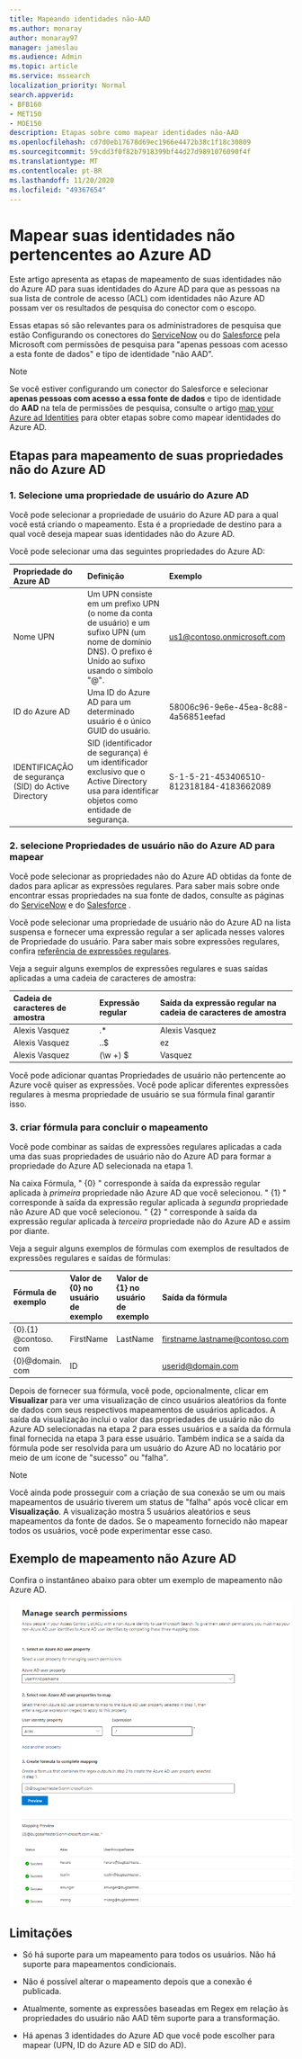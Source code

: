 ```yaml
---
title: Mapeando identidades não-AAD
ms.author: monaray
author: monaray97
manager: jameslau
ms.audience: Admin
ms.topic: article
ms.service: mssearch
localization_priority: Normal
search.appverid:
- BFB160
- MET150
- MOE150
description: Etapas sobre como mapear identidades não-AAD
ms.openlocfilehash: cd7d0eb17678d69ec1966e4472b38c1f18c30809
ms.sourcegitcommit: 59cdd3f0f82b7918399bf44d27d9891076090f4f
ms.translationtype: MT
ms.contentlocale: pt-BR
ms.lasthandoff: 11/20/2020
ms.locfileid: "49367654"
---
```

# <a name="map-your-non-azure-ad-identities"></a>Mapear suas identidades não pertencentes ao Azure AD  

Este artigo apresenta as etapas de mapeamento de suas identidades não do Azure AD para suas identidades do Azure AD para que as pessoas na sua lista de controle de acesso (ACL) com identidades não Azure AD possam ver os resultados de pesquisa do conector com o escopo.

Essas etapas só são relevantes para os administradores de pesquisa que estão Configurando os conectores do [ServiceNow](servicenow-connector.md) ou do [Salesforce](salesforce-connector.md) pela Microsoft com permissões de pesquisa para "apenas pessoas com acesso a esta fonte de dados" e tipo de identidade "não AAD".

>[!NOTE]
>Se você estiver configurando um conector do Salesforce e selecionar **apenas pessoas com acesso a essa fonte de dados** e tipo de identidade do **AAD** na tela de permissões de pesquisa, consulte o artigo [map your Azure ad Identities](map-aad.md) para obter etapas sobre como mapear identidades do Azure AD.  

## <a name="steps-for-mapping-your-non-azure-ad-properties"></a>Etapas para mapeamento de suas propriedades não do Azure AD

### <a name="1-select-an-azure-ad-user-property"></a>1. Selecione uma propriedade de usuário do Azure AD  

Você pode selecionar a propriedade de usuário do Azure AD para a qual você está criando o mapeamento. Esta é a propriedade de destino para a qual você deseja mapear suas identidades não do Azure AD.  

Você pode selecionar uma das seguintes propriedades do Azure AD:

| Propriedade do Azure AD    | Definição           | Exemplo         |
| :------------------- | :------------------- |:--------------- |
| Nome UPN  | Um UPN consiste em um prefixo UPN (o nome da conta de usuário) e um sufixo UPN (um nome de domínio DNS). O prefixo é Unido ao sufixo usando o símbolo "@". | us1@contoso.onmicrosoft.com |
| ID do Azure AD                 | Uma ID do Azure AD para um determinado usuário é o único GUID do usuário.                 | 58006c96-9e6e-45ea-8c88-4a56851eefad            |
| IDENTIFICAÇÃO de segurança (SID) do Active Directory                  | SID (identificador de segurança) é um identificador exclusivo que o Active Directory usa para identificar objetos como entidade de segurança.                  | S-1-5-21-453406510-812318184-4183662089             |

### <a name="2-select-non-azure-ad-user-properties-to-map"></a>2. selecione Propriedades de usuário não do Azure AD para mapear

Você pode selecionar as propriedades não do Azure AD obtidas da fonte de dados para aplicar as expressões regulares. Para saber mais sobre onde encontrar essas propriedades na sua fonte de dados, consulte as páginas do [ServiceNow](servicenow-connector.md) e do [Salesforce](salesforce-connector.md) .  

Você pode selecionar uma propriedade de usuário não do Azure AD na lista suspensa e fornecer uma expressão regular a ser aplicada nesses valores de Propriedade do usuário. Para saber mais sobre expressões regulares, confira [referência de expressões regulares]( https://docs.microsoft.com/dotnet/standard/base-types/regular-expression-language-quick-reference).  

Veja a seguir alguns exemplos de expressões regulares e suas saídas aplicadas a uma cadeia de caracteres de amostra: 

| Cadeia de caracteres de amostra                  | Expressão regular                 | Saída da expressão regular na cadeia de caracteres de amostra           |
| :------------------- | :------------------- |:---------------|
| Alexis Vasquez  | .* | Alexis Vasquez |
| Alexis Vasquez                 | ..$                 | ez            |
| Alexis Vasquez                  | (\w +) $                  | Vasquez             |

Você pode adicionar quantas Propriedades de usuário não pertencente ao Azure você quiser as expressões. Você pode aplicar diferentes expressões regulares à mesma propriedade de usuário se sua fórmula final garantir isso.  

### <a name="3-create-formula-to-complete-mapping"></a>3. criar fórmula para concluir o mapeamento

Você pode combinar as saídas de expressões regulares aplicadas a cada uma das suas propriedades de usuário não do Azure AD para formar a propriedade do Azure AD selecionada na etapa 1.

Na caixa Fórmula, " {0} " corresponde à saída da expressão regular aplicada à *primeira* propriedade não Azure AD que você selecionou. " {1} " corresponde à saída da expressão regular aplicada à *segunda* propriedade não Azure AD que você selecionou. " {2} " corresponde à saída da expressão regular aplicada à *terceira* propriedade não do Azure AD e assim por diante.  

Veja a seguir alguns exemplos de fórmulas com exemplos de resultados de expressões regulares e saídas de fórmulas: 

| Fórmula de exemplo                  | Valor de {0} no usuário de exemplo                 | Valor de {1} no usuário de exemplo           | Saída da fórmula                  |
| :------------------- | :------------------- |:---------------|:---------------|
| {0}.{1} @contoso. com  | FirstName | LastName |firstname.lastname@contoso.com
| {0}@domain. com                 | ID                 |             |userid@domain.com

Depois de fornecer sua fórmula, você pode, opcionalmente, clicar em **Visualizar** para ver uma visualização de cinco usuários aleatórios da fonte de dados com seus respectivos mapeamentos de usuários aplicados. A saída da visualização inclui o valor das propriedades de usuário não do Azure AD selecionadas na etapa 2 para esses usuários e a saída da fórmula final fornecida na etapa 3 para esse usuário. Também indica se a saída da fórmula pode ser resolvida para um usuário do Azure AD no locatário por meio de um ícone de "sucesso" ou "falha".  

>[!NOTE]
>Você ainda pode prosseguir com a criação de sua conexão se um ou mais mapeamentos de usuário tiverem um status de "falha" após você clicar em **Visualização**. A visualização mostra 5 usuários aleatórios e seus mapeamentos da fonte de dados. Se o mapeamento fornecido não mapear todos os usuários, você pode experimentar esse caso.

## <a name="sample-non-azure-ad-mapping"></a>Exemplo de mapeamento não Azure AD

Confira o instantâneo abaixo para obter um exemplo de mapeamento não Azure AD.

![Instantâneo de exemplo de como preencher a página de mapeamento não pertencente ao Azure AD](media/non-aad-mapping.png)

## <a name="limitations"></a>Limitações  

- Só há suporte para um mapeamento para todos os usuários. Não há suporte para mapeamentos condicionais.  

- Não é possível alterar o mapeamento depois que a conexão é publicada.  

- Atualmente, somente as expressões baseadas em Regex em relação às propriedades do usuário não AAD têm suporte para a transformação.

- Há apenas 3 identidades do Azure AD que você pode escolher para mapear (UPN, ID do Azure AD e SID do AD).